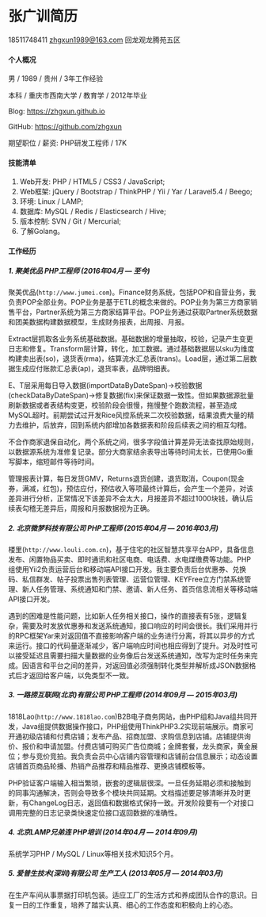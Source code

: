 # 张广训简历

18511748411 zhgxun1989@163.com 回龙观龙腾苑五区

#### 个人概况

男 / 1989 / 贵州 / 3年工作经验

本科 / 重庆市西南大学 / 教育学 / 2012年毕业

Blog: https://zhgxun.github.io

GitHub: https://github.com/zhgxun

期望职位 / 薪资: PHP研发工程师 / 17K

#### 技能清单

1. Web开发: PHP / HTML5 / CSS3 / JavaScript;
2. Web框架: jQuery / Bootstrap / ThinkPHP / Yii / Yar / Laravel5.4 / Beego;
3. 环境: Linux / LAMP;
4. 数据库: MySQL / Redis / Elasticsearch / Hive;
5. 版本控制: SVN / Git / Mercurial;
6. 了解Golang。

#### 工作经历

##### 1. 聚美优品 PHP工程师 (2016年04月 — 至今)

聚美优品(`http://www.jumei.com`)。Finance财务系统，包括POP和自营业务，我负责POP全部业务。POP业务是基于ETL的概念来做的。POP业务为第三方商家销售平台，Partner系统为第三方商家结算平台。POP业务通过获取Partner系统数据和团美数据构建数据模型，生成财务报表，出周报、月报。

Extract层抓取各业务系统基础数据。基础数据的增量抽取，校验，记录产生变更日志和修复。Transform层计算，转化，加工数据。通过基础数据层以sku为维度构建卖出表(so)，退货表(rma)，结算流水汇总表(trans)。Load层，通过第二层数据生成应付账款汇总表(ap)，退货率表，品牌明细表。

E、T层采用每日导入数据(importDataByDateSpan)->校验数据(checkDataByDateSpan)->修复数据(fix)来保证数据一致性。但如果数据源批量刷新数据或者表结构变更，校验阶段会很慢，拖慢整个跑数流程，甚至造成MySQL超时。前期尝试过开发Rice风控系统来二次校验数据，结果浪费大量的精力去维护，后放弃，回到系统内部增加各数据表和阶段后续表之间的相互勾稽。

不合作商家退保自动化，两个系统之间，很多字段值计算差异无法查找原始规则，以数据源系统为准修复记录。部分大商家结余表导出等待时间太长，已使用Go重写脚本，缩短邮件等待时间。

管理报表计算，每日发货GMV，Returns退货创建，退货取消，Coupon(现金券，满减，红包)，预估应付，预估收入等项最终计算后，会产生一个差异，对该差异进行分析，正常情况下该差异不会太大，月报差异不超过1000块钱，确认后续表勾稽无差异后，周报和月报数据视为正确。

##### 2. 北京微梦科技有限公司 PHP工程师 (2015年04月 — 2016年03月)

楼里(`http://www.louli.com.cn`)，基于住宅的社区智慧共享平台APP，具备信息发布、闲置物品买卖、即时通讯和社区电商、电话费、水电煤缴费等功能。PHP组使用Yii2负责运营后台和移动端API接口开发。我主要负责后台优惠券、兑换码、私信群发、帖子投票出售列表管理、运营位管理、KEYFree立方门禁系统管理、新人任务管理、系统通知和门禁、邀请、新人任务、首页信息流相关等移动端API接口开发。

遇到的困难是性能问题，比如新人任务相关接口，操作的直接表有5张，逻辑复杂，需要及时发放优惠券和发送系统通知，接口响应的时间会很长。我们采用并行的RPC框架Yar来对返回值不直接影响客户端的业务进行分离，将其以异步的方式来运行。接口的代码量逐渐减少，客户端响应时间也相应得到了提升。对及时性可以接受延迟且需要扫描大量数据的业务像后台发送系统通知，改写为定时任务来完成。因语言和平台之间的差异，对返回值必须强制转化类型并解析成JSON数据格式后才返回给客户端，以免类型不一致。

##### 3. 一路捞互联网(北京)有限公司 PHP工程师 (2014年09月 — 2015年03月)

1818Lao(`http://www.1818lao.com`)B2B电子商务网站，由PHP组和Java组共同开发，Java组提供数据操作接口，PHP组使用ThinkPHP3.2实现前端展示。商家可开通初级店铺和付费店铺；发布产品、招商加盟、求购信息到店铺。店铺提供询价、报价和申请加盟。付费店铺可购买广告位商城；金牌套餐，龙头商家，黄金展位；参与竞价竞拍。我负责会员中心店铺内容管理和店铺前台信息展示；动态设置店铺首页商品轮播、热销产品推荐和精品推荐、更换店铺模板等。

PHP验证客户端输入相当繁琐，嵌套的逻辑层很深。一旦任务延期必须和接触到的同事沟通解决，否则会导致多个模块共同延期。文档描述要足够清晰并及时更新，有ChangeLog日志，返回值和数据格式保持一致。开发阶段要有一个对接口调用完整的日志记录类快速定位接口返回数据的准确性。

##### 4. 北京LAMP兄弟连 PHP培训 (2014年04月 — 2014年09月)

系统学习PHP / MySQL / Linux等相关技术知识5个月。

##### 5. 爱普生技术(深圳)有限公司 生产工人 (2013年05月 — 2014年03月)

在生产车间从事票据打印机包装。适应工厂的生活方式和养成团队合作的意识。日复一日的工作重复，培养了踏实认真、细心的工作态度和积极向上的心态。